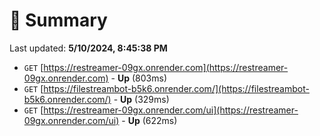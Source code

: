 # 📖 Summary
Last updated: **5/10/2024, 8:45:38 PM**

- `GET` [https://restreamer-09gx.onrender.com](https://restreamer-09gx.onrender.com) - **Up** (803ms)
- `GET` [https://filestreambot-b5k6.onrender.com/](https://filestreambot-b5k6.onrender.com/) - **Up** (329ms)
- `GET` [https://restreamer-09gx.onrender.com/ui](https://restreamer-09gx.onrender.com/ui) - **Up** (622ms)
